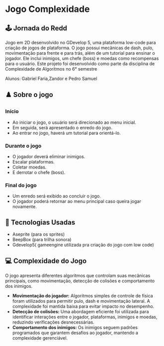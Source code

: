 # Jogo Complexidade

## :joystick: Jornada do Redd
Jogo em 2D desenvolvido no GDevelop 5, uma plataforma low-code para criação de jogos de plataforma. O jogo possui mecânicas de dash, pulo, movimentação para frente e para trás, além de um tutorial para ensinar o jogador. Ele inclui inimigos, um chefe (boss) e moedas como recompensas para o usuário. Este projeto foi desenvolvido como parte da disciplina de Complexidade de Algoritmos no 6° semestre

Alunos: Gabriel Faria,Zandor e Pedro Samuel

## :chess_pawn: Sobre o jogo

### Início
- Ao iniciar o jogo, o usuário será direcionado ao menu inicial.  
- Em seguida, será apresentado o enredo do jogo.  
- Ao entrar no jogo, haverá um tutorial para orientá-lo.  

### Durante o jogo
- O jogador deverá eliminar inimigos.  
- Escalar plataformas.  
- Coletar moedas.  
- E derrotar o chefe (boss).  

### Final do jogo
- Um enredo será exibido ao concluir o jogo.  
- O jogador poderá retornar ao menu principal caso queira jogar novamente.


## :hammer: Tecnologias Usadas
- Aseprite (para os sprites)
- BeepBox (para trilha sonora)
- Gdevelop5( gameengine utilizada pra criação do jogo com low code)

## :computer: Complexidade do Jogo

  O jogo apresenta diferentes algoritmos que controlam suas mecânicas principais, como movimentação, detecção de colisões e comportamento dos inimigos. 

- **Movimentação do jogador:** Algoritmos simples de controle de física foram utilizados para permitir pulo, dash e movimentação lateral. A complexidade foi mantida baixa para evitar impacto no desempenho.  
- **Detecção de colisões:** Uma abordagem eficiente foi utilizada para identificar interações entre o jogador, plataformas, inimigos e moedas, reduzindo verificações desnecessárias.  
- **Comportamento dos inimigos:** Os inimigos seguem padrões programados que garantem desafios ao jogador, mantendo a complexidade gerenciável.  
